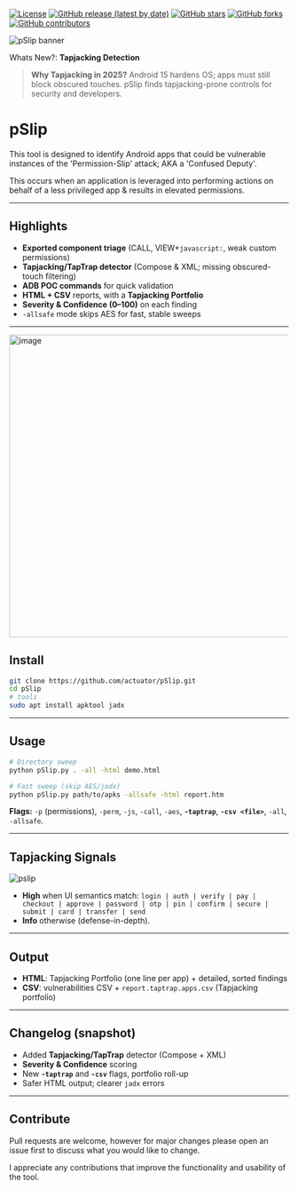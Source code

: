 
[![License](http://img.shields.io/\:license-apache-blue.svg)](http://www.apache.org/licenses/LICENSE-2.0.html)
[![GitHub release (latest by date)](https://img.shields.io/github/v/release/actuator/pSlip)](https://github.com/actuator/pSlip/releases)
[![GitHub stars](https://img.shields.io/github/stars/actuator/pSlip)](https://github.com/actuator/pSlip/stargazers)
[![GitHub forks](https://img.shields.io/github/forks/actuator/pSlip)](https://github.com/actuator/pSlip/network/members)
[![GitHub contributors](https://img.shields.io/github/contributors/actuator/pSlip)](https://github.com/actuator/pSlip/graphs/contributors)

<img src="https://github.com/user-attachments/assets/53ff5d6f-c036-4f91-b993-84d0972a04b0" alt="pSlip banner" />

>
Whats New?:
**Tapjacking Detection**
> **Why Tapjacking in 2025?**
> Android 15 hardens OS; apps must still block obscured touches. pSlip finds tapjacking-prone controls for security and developers.


# pSlip
This tool is designed to identify Android apps that could be vulnerable instances of the 'Permission-Slip' attack; AKA a 'Confused Deputy'.

This occurs when an application is leveraged into performing actions on behalf of a less privileged app & results in elevated permissions.

---

## Highlights

*  **Exported component triage** (CALL, VIEW+`javascript:`, weak custom permissions)
*  **Tapjacking/TapTrap detector** (Compose & XML; missing obscured-touch filtering)
*  **ADB POC commands** for quick validation
*  **HTML + CSV** reports, with a **Tapjacking Portfolio**
*  **Severity & Confidence (0–100)** on each finding
*  `-allsafe` mode skips AES for fast, stable sweeps

---
<img width="1216" height="545" alt="image" src="https://github.com/user-attachments/assets/5cf5abd9-4e00-481c-93e9-24e3fd001efc" />


## Install

```bash
git clone https://github.com/actuator/pSlip.git
cd pSlip
# tools
sudo apt install apktool jadx   
```
---

## Usage




```bash
# Directory sweep
python pSlip.py . -all -html demo.html     

# Fast sweep (skip AES/jadx)
python pSlip.py path/to/apks -allsafe -html report.htm
```

**Flags:** `-p` (permissions), `-perm`, `-js`, `-call`, `-aes`, **`-taptrap`**, **`-csv <file>`**, `-all`, `-allsafe`.

---

## Tapjacking Signals

![pslip](https://github.com/user-attachments/assets/74396988-771f-4f8f-8f20-491b0fe12626)


* **High** when UI semantics match:
  `login | auth | verify | pay | checkout | approve | password | otp | pin | confirm | secure | submit | card | transfer | send`
* **Info** otherwise (defense-in-depth).
---

## Output

* **HTML**: Tapjacking Portfolio (one line per app) + detailed, sorted findings
* **CSV**: vulnerabilities CSV + `report.taptrap.apps.csv` (Tapjacking portfolio)

---

## Changelog (snapshot)

* Added **Tapjacking/TapTrap** detector (Compose + XML)
* **Severity & Confidence** scoring
* New **`-taptrap`** and **`-csv`** flags, portfolio roll-up
* Safer HTML output; clearer `jadx` errors

---

## Contribute

Pull requests are welcome, however for major changes please open an issue first to discuss what you would like to change.

I appreciate any contributions that improve the functionality and usability of the tool.

